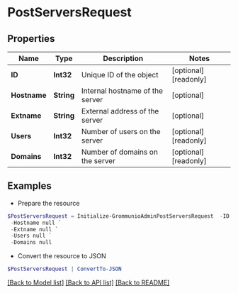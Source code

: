# PostServersRequest
## Properties

Name | Type | Description | Notes
------------ | ------------- | ------------- | -------------
**ID** | **Int32** | Unique ID of the object | [optional] [readonly] 
**Hostname** | **String** | Internal hostname of the server | [optional] 
**Extname** | **String** | External address of the server | [optional] 
**Users** | **Int32** | Number of users on the server | [optional] [readonly] 
**Domains** | **Int32** | Number of domains on the server | [optional] [readonly] 

## Examples

- Prepare the resource
```powershell
$PostServersRequest = Initialize-GrommunioAdminPostServersRequest  -ID null `
 -Hostname null `
 -Extname null `
 -Users null `
 -Domains null
```

- Convert the resource to JSON
```powershell
$PostServersRequest | ConvertTo-JSON
```

[[Back to Model list]](../README.md#documentation-for-models) [[Back to API list]](../README.md#documentation-for-api-endpoints) [[Back to README]](../README.md)


